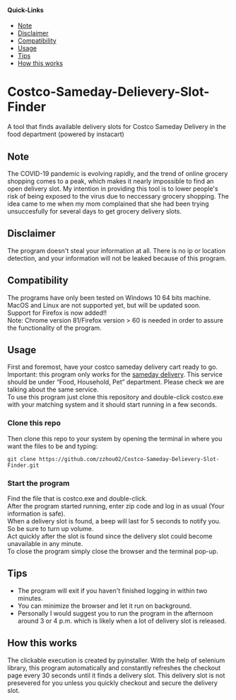 #### Quick-Links
- [Note](#Note)
- [Disclaimer](#Disclaimer)
- [Compatibility](#Compatibility)
- [Usage](#Usage)
- [Tips](#Tips)
- [How this works](#How-this-works)

# Costco-Sameday-Delievery-Slot-Finder
A tool that finds available delivery slots for Costco Sameday Delivery in the food department (powered by instacart)

## Note
The COVID-19 pandemic is evolving rapidly, and the trend of online grocery shopping comes to a peak, which makes it nearly impossible to find an open delivery slot. My intention in providing this tool is to lower people's risk of being exposed to the virus due to neccessary grocery shopping. The idea came to me when my mom complained that she had been trying unsuccesfully for several days to get grocery delivery slots.

## Disclaimer
The program doesn't steal your information at all. There is no ip or location detection, and your information will not be leaked because of this program. 

## Compatibility
The programs have only been tested on Windows 10 64 bits machine.<br/>
MacOS and Linux are not supported yet, but will be updated soon.<br/>
Support for Firefox is now added!!<br/>
Note: Chrome version 81/Firefox version > 60 is needed in order to assure the functionality of the program.

## Usage
First and foremost, have your costco sameday delivery cart ready to go.<br/>
Important: this program only works for the [sameday delivery](https://sameday.costco.com/store/costco/storefront). This service should be under “Food, Household, Pet” department. Please check we are talking about the same service.<br/>
To use this program just clone this repository and double-click costco.exe with your matching system and it should start running in a few seconds. 
### Clone this repo
Then clone this repo to your system by opening the terminal in where you want the files to be and typing:
```
git clone https://github.com/zzhou02/Costco-Sameday-Delievery-Slot-Finder.git
```
### Start the program
Find the file that is costco.exe and double-click.<br/>
After the program started running, enter zip code and log in as usual (Your information is safe).<br/>
When a delivery slot is found, a beep will last for 5 seconds to notify you. So be sure to turn up volume.<br/>
Act quickly after the slot is found since the delivery slot could become unavailable in any minute.<br/> 
To close the program simply close the browser and the terminal pop-up.

## Tips
- The program will exit if you haven't finished logging in within two minutes.
- You can minimize the browser and let it run on background. 
- Personally I would suggest you to run the program in the afternoon around 3 or 4 p.m. which is likely when a lot of delivery slot is released. 

## How this works
The clickable execution is created by pyinstaller. With the help of selenium library, this program automatically and constantly refreshes the checkout page every 30 seconds until it finds a delivery slot. This delivery slot is not presevered for you unless you quickly checkout and secure the delivery slot. 
